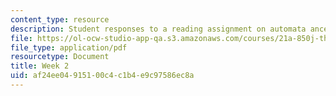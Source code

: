 ```yaml
---
content_type: resource
description: Student responses to a reading assignment on automata ancestries.
file: https://ol-ocw-studio-app-qa.s3.amazonaws.com/courses/21a-850j-the-anthropology-of-cybercultures-spring-2009/af24ee04915100c4c1b4e9c97586ec8a_MIT21A_850Js09_week2.pdf
file_type: application/pdf
resourcetype: Document
title: Week 2
uid: af24ee04-9151-00c4-c1b4-e9c97586ec8a
---
```

